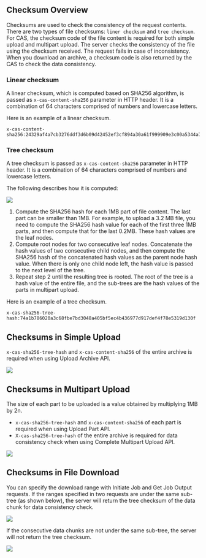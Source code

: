 ## Checksum Overview

Checksums are used to check the consistency of the request contents. There are two types of file checksums: `liner checksum` and `tree checksum`. For CAS, the checksum code of the file content is required for both simple upload and multipart upload. The server checks the consistency of the file using the checksum received. The request fails in case of inconsistency. When you download an archive, a checksum code is also returned by the CAS to check the data consistency.

### Linear checksum

A linear checksum, which is computed based on SHA256 algorithm, is passed as `x-cas-content-sha256` parameter in HTTP header. It is a combination of 64 characters comprised of numbers and lowercase letters.

Here is an example of a linear checksum.

```HTTP
x-cas-content-sha256:24329af4a7cb3276ddf3d6b09d42452ef3cf894a30a61f999909e3c00a5344a7
```

### Tree checksum

A tree checksum is passed as `x-cas-content-sha256` parameter in HTTP header. It is a combination of 64 characters comprised of numbers and lowercase letters.

The following describes how it is computed:

![](https://mc.qcloudimg.com/static/img/cad1e7d0680a508c3b1ac407f5318579/Vector+1.png)

1. Compute the SHA256 hash for each 1MB part of file content. The last part can be smaller than 1MB. For example, to upload a 3.2 MB file, you need to compute the SHA256 hash value for each of the first three 1MB parts, and then compute that for the last 0.2MB. These hash values are the leaf nodes.
2. Compute root nodes for two consecutive leaf nodes. Concatenate the hash values of two consecutive child nodes, and then compute the SHA256 hash of the concatenated hash values as the parent node hash value. When there is only one child node left, the hash value is passed to the next level of the tree.
3. Repeat step 2 until the resulting tree is rooted. The root of the tree is a hash value of the entire file, and the sub-trees are the hash values of the parts in multipart upload.

Here is an example of a tree checksum.

```HTTP
x-cas-sha256-tree-hash:74a1b786020a3c68fbe7bd3048a405bf5ec4b436977d917def4f78e5319d130f
```

## Checksums in Simple Upload

`x-cas-sha256-tree-hash` and `x-cas-content-sha256` of the entire archive is required when using Upload Archive API.

![](https://mc.qcloudimg.com/static/img/cad1e7d0680a508c3b1ac407f5318579/Vector+1.png)

## Checksums in Multipart Upload

The size of each part to be uploaded is a value obtained by multiplying 1MB by 2n.

-  `x-cas-sha256-tree-hash` and `x-cas-content-sha256` of each part is required when using Upload Part API.
-  `X-cas-sha256-tree-hash` of the entire archive is required for data consistency check when using Complete Multipart Upload API.

![](https://mc.qcloudimg.com/static/img/59958d9fc91a90231f235b4d74ed8073/Vector+2.png)

## Checksums in File Download

You can specify the download range with Initiate Job and Get Job Output requests. If the ranges specified in two requests are under the same sub-tree (as shown below), the server will return the tree checksum of the data chunk for data consistency check.

![](https://mc.qcloudimg.com/static/img/ebb31930c571ff7d42ac585bd8d8f0ea/Vector+3.png)

If the consecutive data chunks are not under the same sub-tree, the server will not return the tree checksum.

![](https://mc.qcloudimg.com/static/img/885ad51bfa62b92ec7e062f1c6b42092/Vector+4.png)

